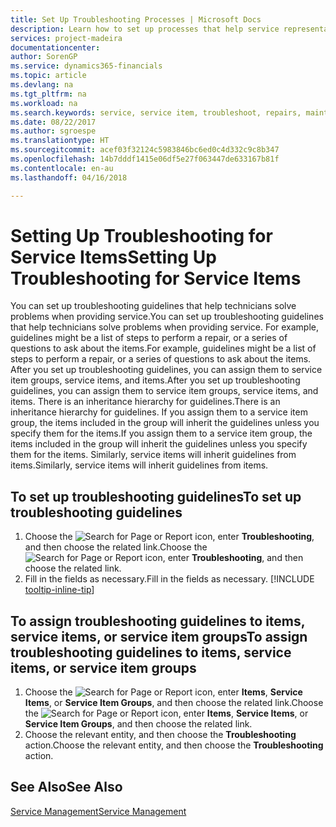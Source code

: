 ```yaml
---
title: Set Up Troubleshooting Processes | Microsoft Docs
description: Learn how to set up processes that help service representatives identify and resolve issues with service items.
services: project-madeira
documentationcenter: 
author: SorenGP
ms.service: dynamics365-financials
ms.topic: article
ms.devlang: na
ms.tgt_pltfrm: na
ms.workload: na
ms.search.keywords: service, service item, troubleshoot, repairs, maintenance
ms.date: 08/22/2017
ms.author: sgroespe
ms.translationtype: HT
ms.sourcegitcommit: acef03f32124c5983846bc6ed0c4d332c9c8b347
ms.openlocfilehash: 14b7dddf1415e06df5e27f063447de633167b81f
ms.contentlocale: en-au
ms.lasthandoff: 04/16/2018

---
```


# <a name="setting-up-troubleshooting-for-service-items"></a><span data-ttu-id="b7e1d-103">Setting Up Troubleshooting for Service Items</span><span class="sxs-lookup"><span data-stu-id="b7e1d-103">Setting Up Troubleshooting for Service Items</span></span>
<span data-ttu-id="b7e1d-104">You can set up troubleshooting guidelines that help technicians solve problems when providing service.</span><span class="sxs-lookup"><span data-stu-id="b7e1d-104">You can set up troubleshooting guidelines that help technicians solve problems when providing service.</span></span> <span data-ttu-id="b7e1d-105">For example, guidelines might be a list of steps to perform a repair, or a series of questions to ask about the items.</span><span class="sxs-lookup"><span data-stu-id="b7e1d-105">For example, guidelines might be a list of steps to perform a repair, or a series of questions to ask about the items.</span></span> <span data-ttu-id="b7e1d-106">After you set up troubleshooting guidelines, you can assign them to service item groups, service items, and items.</span><span class="sxs-lookup"><span data-stu-id="b7e1d-106">After you set up troubleshooting guidelines, you can assign them to service item groups, service items, and items.</span></span> <span data-ttu-id="b7e1d-107">There is an inheritance hierarchy for guidelines.</span><span class="sxs-lookup"><span data-stu-id="b7e1d-107">There is an inheritance hierarchy for guidelines.</span></span> <span data-ttu-id="b7e1d-108">If you assign them to a service item group, the items included in the group will inherit the guidelines unless you specify them for the items.</span><span class="sxs-lookup"><span data-stu-id="b7e1d-108">If you assign them to a service item group, the items included in the group will inherit the guidelines unless you specify them for the items.</span></span> <span data-ttu-id="b7e1d-109">Similarly, service items will inherit guidelines from items.</span><span class="sxs-lookup"><span data-stu-id="b7e1d-109">Similarly, service items will inherit guidelines from items.</span></span>  

## <a name="to-set-up-troubleshooting-guidelines"></a><span data-ttu-id="b7e1d-110">To set up troubleshooting guidelines</span><span class="sxs-lookup"><span data-stu-id="b7e1d-110">To set up troubleshooting guidelines</span></span>
1. <span data-ttu-id="b7e1d-111">Choose the ![Search for Page or Report](media/ui-search/search_small.png "Search for Page or Report icon") icon, enter **Troubleshooting**, and then choose the related link.</span><span class="sxs-lookup"><span data-stu-id="b7e1d-111">Choose the ![Search for Page or Report](media/ui-search/search_small.png "Search for Page or Report icon") icon, enter **Troubleshooting**, and then choose the related link.</span></span>  
2. <span data-ttu-id="b7e1d-112">Fill in the fields as necessary.</span><span class="sxs-lookup"><span data-stu-id="b7e1d-112">Fill in the fields as necessary.</span></span> [!INCLUDE [tooltip-inline-tip](includes/tooltip-inline-tip_md.md)]  

## <a name="to-assign-troubleshooting-guidelines-to-items-service-items-or-service-item-groups"></a><span data-ttu-id="b7e1d-113">To assign troubleshooting guidelines to items, service items, or service item groups</span><span class="sxs-lookup"><span data-stu-id="b7e1d-113">To assign troubleshooting guidelines to items, service items, or service item groups</span></span>
1. <span data-ttu-id="b7e1d-114">Choose the ![Search for Page or Report](media/ui-search/search_small.png "Search for Page or Report icon") icon, enter **Items**, **Service Items**, or **Service Item Groups**, and then choose the related link.</span><span class="sxs-lookup"><span data-stu-id="b7e1d-114">Choose the ![Search for Page or Report](media/ui-search/search_small.png "Search for Page or Report icon") icon, enter **Items**, **Service Items**, or **Service Item Groups**, and then choose the related link.</span></span>  
2. <span data-ttu-id="b7e1d-115">Choose the relevant entity, and then choose the **Troubleshooting** action.</span><span class="sxs-lookup"><span data-stu-id="b7e1d-115">Choose the relevant entity, and then choose the **Troubleshooting** action.</span></span>  

## <a name="see-also"></a><span data-ttu-id="b7e1d-116">See Also</span><span class="sxs-lookup"><span data-stu-id="b7e1d-116">See Also</span></span>
[<span data-ttu-id="b7e1d-117">Service Management</span><span class="sxs-lookup"><span data-stu-id="b7e1d-117">Service Management</span></span>](service-service.md)
